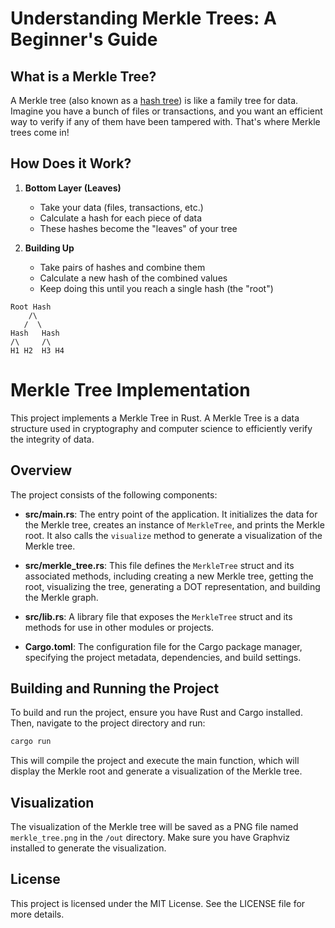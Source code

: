 # Understanding Merkle Trees: A Beginner's Guide

## What is a Merkle Tree?

A Merkle tree (also known as a [hash tree](https://en.wikipedia.org/wiki/Merkle_tree)) is like a family tree for data. Imagine you have a bunch of files or transactions, and you want an efficient way to verify if any of them have been tampered with. That's where Merkle trees come in!

## How Does it Work?

1. **Bottom Layer (Leaves)**
   - Take your data (files, transactions, etc.)
   - Calculate a hash for each piece of data
   - These hashes become the "leaves" of your tree

2. **Building Up**
   - Take pairs of hashes and combine them
   - Calculate a new hash of the combined values
   - Keep doing this until you reach a single hash (the "root")

```
Root Hash
    /\
   /  \
Hash   Hash
/\     /\
H1 H2  H3 H4
```

# Merkle Tree Implementation

This project implements a Merkle Tree in Rust. A Merkle Tree is a data structure used in cryptography and computer science to efficiently verify the integrity of data.

## Overview

The project consists of the following components:

- **src/main.rs**: The entry point of the application. It initializes the data for the Merkle tree, creates an instance of `MerkleTree`, and prints the Merkle root. It also calls the `visualize` method to generate a visualization of the Merkle tree.

- **src/merkle_tree.rs**: This file defines the `MerkleTree` struct and its associated methods, including creating a new Merkle tree, getting the root, visualizing the tree, generating a DOT representation, and building the Merkle graph.

- **src/lib.rs**: A library file that exposes the `MerkleTree` struct and its methods for use in other modules or projects.

- **Cargo.toml**: The configuration file for the Cargo package manager, specifying the project metadata, dependencies, and build settings.

## Building and Running the Project

To build and run the project, ensure you have Rust and Cargo installed. Then, navigate to the project directory and run:

```bash
cargo run
```

This will compile the project and execute the main function, which will display the Merkle root and generate a visualization of the Merkle tree.

## Visualization

The visualization of the Merkle tree will be saved as a PNG file named `merkle_tree.png` in the `/out` directory. Make sure you have Graphviz installed to generate the visualization.

## License

This project is licensed under the MIT License. See the LICENSE file for more details.